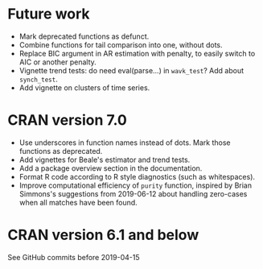 # Future work

* Mark deprecated functions as defunct. <!-- https://devguide.ropensci.org/evolution.html  -->
* Combine functions for tail comparison into one, without dots.
* Replace BIC argument in AR estimation with penalty, to easily switch to AIC or another penalty.
* Vignette trend tests: do need eval(parse...) in `wavk_test`? Add about `synch_test`.
* Add vignette on clusters of time series.


# CRAN version 7.0

* Use underscores in function names instead of dots. Mark those functions as deprecated. <!-- https://mirai-solutions.ch/news/2017/12/05/roxygen2-deprecate/ https://devguide.ropensci.org/evolution.html -->
* Add vignettes for Beale's estimator and trend tests.
* Add a package overview section in the documentation.
* Format R code according to R style diagnostics (such as whitespaces).
* Improve computational efficiency of `purity` function, inspired by Brian Simmons's suggestions from 2019-06-12 about handling zero-cases when all matches have been found.

# CRAN version 6.1 and below

See GitHub commits before 2019-04-15
